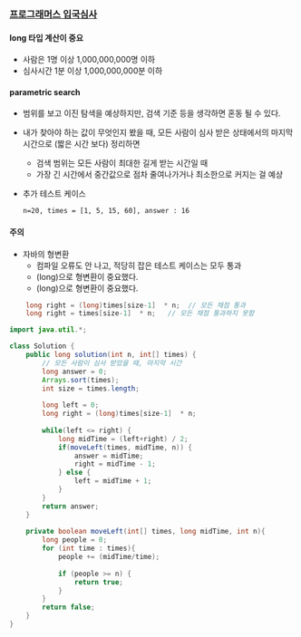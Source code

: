 
### [프로그래머스 입국심사](https://school.programmers.co.kr/learn/courses/30/lessons/43238)


#### long 타입 계산이 중요

- 사람은 1명 이상 1,000,000,000명 이하
- 심사시간 1분 이상 1,000,000,000분 이하

#### parametric search

- 범위를 보고 이진 탐색을 예상하지만, 검색 기준 등을 생각하면 혼동 될 수 있다.
- 내가 찾아야 하는 값이 무엇인지 봤을 때, 모든 사람이 심사 받은 상태에서의 마지막 시간으로 (짧은 시간 보다) 정리하면
  - 검색 범위는 모든 사람이 최대한 길게 받는 시간일 때
  - 가장 긴 시간에서 중간값으로 점차 줄여나가거나 최소한으로 커지는 걸 예상


- 추가 테스트 케이스
    ```
    n=20, times = [1, 5, 15, 60], answer : 16
    
    ```

#### 주의

- 자바의 형변환
  - 컴파일 오류도 안 나고, 적당히 잡은 테스트 케이스는 모두 통과
  - (long)으로 형변환이 중요했다.
  - (long)으로 형변환이 중요했다.

``` java
    long right = (long)times[size-1]  * n;  // 모든 채점 통과
    long right = times[size-1]  * n;   // 모든 채점 통과하지 못함
```

``` java
import java.util.*;

class Solution {
    public long solution(int n, int[] times) {
        // 모든 사람이 심사 받았을 때, 마지막 시간
        long answer = 0;
        Arrays.sort(times);
        int size = times.length;
        
        long left = 0;
        long right = (long)times[size-1]  * n;
        
        while(left <= right) {
            long midTime = (left+right) / 2;            
            if(moveLeft(times, midTime, n)) {
                answer = midTime;
                right = midTime - 1;
            } else {
                left = midTime + 1;
            }
        }
        return answer;
    }
    
    private boolean moveLeft(int[] times, long midTime, int n){
        long people = 0;
        for (int time : times){
            people += (midTime/time);
            
            if (people >= n) {
                return true;
            }
        }
        return false;
    }
}
```
